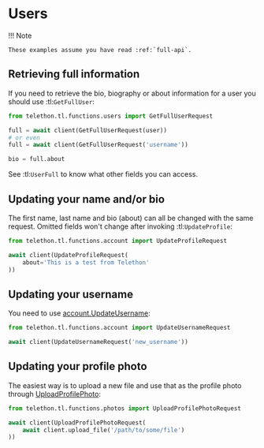 # Users

!!! Note

    These examples assume you have read :ref:`full-api`.

## Retrieving full information

If you need to retrieve the bio, biography or about information for a user
you should use :tl:`GetFullUser`:


```python
from telethon.tl.functions.users import GetFullUserRequest

full = await client(GetFullUserRequest(user))
# or even
full = await client(GetFullUserRequest('username'))

bio = full.about
```

See :tl:`UserFull` to know what other fields you can access.


## Updating your name and/or bio

The first name, last name and bio (about) can all be changed with the same
request. Omitted fields won't change after invoking :tl:`UpdateProfile`:

```python
from telethon.tl.functions.account import UpdateProfileRequest

await client(UpdateProfileRequest(
    about='This is a test from Telethon'
))
```

## Updating your username

You need to use [account.UpdateUsername](https://tl.telethon.dev/?q=account.UpdateUsername):

```python
from telethon.tl.functions.account import UpdateUsernameRequest

await client(UpdateUsernameRequest('new_username'))
```

## Updating your profile photo

The easiest way is to upload a new file and use that as the profile photo
through [UploadProfilePhoto](https://tl.telethon.dev/?q=UploadProfilePhoto):


```python
from telethon.tl.functions.photos import UploadProfilePhotoRequest

await client(UploadProfilePhotoRequest(
    await client.upload_file('/path/to/some/file')
))
```